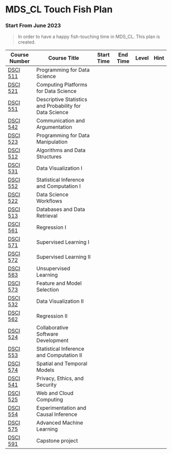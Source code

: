 # MDS_CL Touch Fish Plan
### Start From June 2023

> In order to have a happy fish-touching time in MDS_CL. This plan is created.

Course Number                                                    |  Course Title                                |  Start Time   | End Time     | Level            | Hint 
-----------------------------------------------------------------|----------------------------------------------|---------------------|----------------------|---------------------|----------
[DSCI 511](https://github.com/UBC-MDS/DSCI_511_prog-dsci)        |  Programming for Data Science                |    |         |                     |
[DSCI 521](https://github.com/UBC-MDS/DSCI_521_platforms-dsci)   |  Computing Platforms for Data Science        |    |    |   |
[DSCI 551](https://github.com/UBC-MDS/DSCI_551_stat-prob-dsci)   |  Descriptive Statistics and Probability for Data Science |  |  |                     |
[DSCI 542](https://github.com/UBC-MDS/DSCI_542_comm-arg)         |  Communication and Argumentation             |    |                      |                     |
[DSCI 523](https://github.com/UBC-MDS/DSCI_523_r-prog)   |  Programming for Data Manipulation                             |    |                      |                     |
[DSCI 512](https://github.com/UBC-MDS/DSCI_512_alg-data-struct)  |  Algorithms and Data Structures              |    |    |   |
[DSCI 531](https://github.com/UBC-MDS/DSCI_531_viz-1)            |  Data Visualization I                        |    |    |  |
[DSCI 552](https://github.com/UBC-MDS/DSCI_552_stat-inf-1)       |  Statistical Inference and Computation I     |    |                      |                     |
[DSCI 522](https://github.com/UBC-MDS/DSCI_522_dsci-workflows)   |  Data Science Workflows                      |    |                       |                      |
[DSCI 513](https://github.com/UBC-MDS/DSCI_513_database-data-retr)|  Databases and Data Retrieval               |    |                      |                     |
[DSCI 561](https://github.com/UBC-MDS/DSCI_561_regr-1)            |  Regression I                               |    |                      |                     |
[DSCI 571](https://github.com/UBC-MDS/DSCI_571_sup-learn-1)       |  Supervised Learning I                      |    |                      |                     |
[DSCI 572](https://github.com/UBC-MDS/DSCI_572_sup-learn-2)       |  Supervised Learning II                     |    |    |   |
[DSCI 563](https://github.com/UBC-MDS/DSCI_563_unsup-learn)       |  Unsupervised Learning                      |    |                       |                     |
[DSCI 573](https://github.com/UBC-MDS/DSCI_573_feat-model-select) |  Feature and Model Selection                |    |                      |                     |
[DSCI 532](https://github.com/UBC-MDS/DSCI_532_viz-2)             |  Data Visualization II                      |    |                      |                     |
[DSCI 562](https://ubc-mds.github.io/DSCI_562_regr-2/)                   |  Regression II                              |    |    |   |
[DSCI 524](https://github.com/UBC-MDS/DSCI_524_collab-sw-dev)     |  Collaborative Software Development         |    |   |    |
[DSCI 553](https://github.com/UBC-MDS/DSCI_553_stat-inf-2)        |  Statistical Inference and Computation II   |    |                      |                     |
[DSCI 574](https://github.com/UBC-MDS/DSCI_574_spat-temp-mod)     |  Spatial and Temporal Models                |    |                      |                     |
[DSCI 541](https://github.com/UBC-MDS/DSCI_541_priv-eth-sec)      |  Privacy, Ethics, and Security              |    |                      |                     |
[DSCI 525](https://github.com/UBC-MDS/DSCI_525_web-cloud-comp)    |  Web and Cloud Computing                    |    |                      |                     |
[DSCI 554](https://github.com/UBC-MDS/DSCI_554_exper-causal-inf)  |  Experimentation and Causal Inference       |    |                      |                     |
[DSCI 575](https://github.com/UBC-MDS/DSCI_575_adv-mach-learn)    |  Advanced Machine Learning                  |    |                      |                     |
[DSCI 591](https://github.com/UBC-MDS/DSCI_591_capstone-proj)     | Capstone project                            |    |                   |        